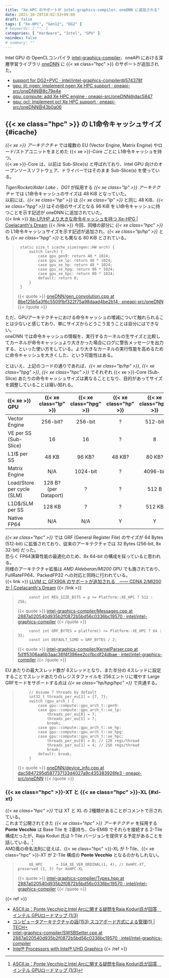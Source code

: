 ```yaml
---
title: "Xe-HPC のサポートが intel-graphics-compiler、oneDNN に追加される"
date: 2021-10-29T18:02:53+09:00
draft: false
tags: [ "Xe-HPC", "Gen12", "DG2" ]
# keywords: [ "", ]
categories: [ "Hardware", "Intel", "GPU" ]
noindex: false
# summary: ""
---
```


Intel GPU の OpenCLコンパイラ [intel-graphics-compiler](https://github.com/intel/intel-graphics-compiler)、oneAPI における深層学習ライブラリ [oneDNN](https://github.com/oneapi-src/oneDNN) に {{< xe class="hpc" >}} のサポートが追加された。  

 * [support for DG2+PVC · intel/intel-graphics-compiler@574378f](https://github.com/intel/intel-graphics-compiler/commit/574378f2ba14ae4f872c78b7e104228d904a337d)
 * [gpu: jit: ngen: implement ngen Xe HPC support · oneapi-src/oneDNN@8c79e4e](https://github.com/oneapi-src/oneDNN/commit/8c79e4e352d716745d825cddd5a49539d73e7471)
 * [gpu: compute: add Xe HPC engine · oneapi-src/oneDNN@dac5847](https://github.com/oneapi-src/oneDNN/commit/dac5847295d587737133d4027a9c435383926fe3)
 * [gpu: ocl: implement ocl Xe HPC support · oneapi-src/oneDNN@43b0a06](https://github.com/oneapi-src/oneDNN/commit/43b0a063495944d31d3826482bc42bb2f31be7aa)

## {{< xe class="hpc" >}} の L1命令キャッシュサイズ {#icache}

*{{< xe >}} アーキテクチャ* では複数の EU (Vector Engine, Matrix Engine) やロード/ストアユニットをまとめた {{< xe >}}-Core ごとに L1命令キャッシュを持つ。  
{{< xe >}}-Core は、以前は Sub-Slice(s) と呼ばれており、Intel GPU 向けのオープンソースソフトウェア、ドライバーではそのまま Sub-Slice(s) を使っている。  

*Tiger/Rocket/Alder Lake* 、*DG1* が採用する *{{< xe class="lp" >}} アーキテクチャ* では L1命令キャッシュのサイズは 48 KiB となっていた。  
以前には、*{{< xe class="hp" >}}* は *{{< xe class="lp" >}}* と同じ 48 KiB、*{{< xe class="hpg" >}}* はその倍のサイズとなる 96 KiB を L1命令キャッシュに持つことを示す記述が oneDNN に追加されていた。  
{{< link >}} [Xe-LP/HP より大きな命令キャッシュを持つ Xe-HPG | Coelacanth's Dream](/posts/2021/09/16/intel-xe_hpg-icache/) {{< /link >}}
今回、同様の部分に *{{< xe class="hpc" >}}* の L1命令キャッシュサイズを示す記述が追加され、*{{< xe class="lp/hp" >}}* とも *{{< xe class="hpg" >}}* とも異なる 80 KiB とされている。  

 > 		static size_t icache_size(ngen::HW arch) {
 > 		    switch (arch) {
 > 		        case gpu_gen9: return 48 * 1024;
 > 		        case gpu_xe_lp: return 48 * 1024;
 > 		        case gpu_xe_hp: return 48 * 1024;
 > 		        case gpu_xe_hpg: return 96 * 1024;
 > 		        case gpu_xe_hpc: return 80 * 1024;
 > 		        default: return 0;
 > 		    }
 > 		}
 >
 > {{< quote >}} [oneDNN/gen_convolution.cpp at 8be125b5a3f6c55091bf322f75a98daad4be2b14 · oneapi-src/oneDNN](https://github.com/oneapi-src/oneDNN/blob/8be125b5a3f6c55091bf322f75a98daad4be2b14/src/gpu/jit/conv/gen_convolution.cpp#L37-L46) {{< /quote >}}

ただ、GPUアーキテクチャにおける命令キャッシュの増減について触れられることは少ないと感じており、単にサイズからどうこう言うことは自分にはできない。  
oneDNN では命令キャッシュの情報を、実行するカーネルの生サイズと比較してカーネルが命令キャッシュより大きかった場合にログに警告メッセージを出力する、といった使い方をしている。より大きなカーネルの実行性能を高めるために命令キャッシュを大きくした、という可能性はある。  

とはいえ、上記のコードの通りであれば、*{{< xe class="lp/hp" >}}*, *{{< xe class="hpg" >}}*, *{{< xe class="hpc" >}}* でそれぞれ {{< xe >}}-Core (Sub-Slice) あたりの命令キャッシュサイズは異なることとなり、目的があってサイズを調整していることは窺い知れる。  

| {{< xe >}} GPU | {{< xe class="lp" >}} | {{< xe class="hpg" >}} | {{< xe class="hp" >}} | {{< xe class="hpc" >}} |
| :-- | :--: | :--: | :--: | :--: |
| Vector Engine | 256-bit? | 256-bit | ? | 512-bit |
| VE per SS (Sub-Slice) | 16 | 16 | ? | 8 |
| L1I$ per SS | 48 KB | 96 KB? | 48 KB? | 80 KB? |
| Matrix Engine | N/A | 1024-bit | ? | 4096-bit |
| Load/Store per cycle (SLM) | 128 B?<br>(per Dataport) | ? | ? | 512 B |
| L1D$/SLM per SS | 128 KB | ? | ? | 512 KB |
| Native FP64 | N/A | N/A | Y | Y |

*{{< xe class="hpc" >}}* では GRF (General Register File) のサイズが 64 Bytes (512-bit) に拡張されており、従来のアーキテクチャでは 32 Bytes (256-bit, 8x 32-bit) だった。  
恐らく FP64演算性能の最適化のため、8x 64-bit の構成を採っていると思われる。  
同様のアーキテクチャ拡張は *AMD Aldebaran/MI200 GPU* でも施されており、FullRateFP64、PackedFP32 への対応と同時に行われている。  
{{< link >}} [LLVM に GFX90A のサポートが追加される　―― CDNA 2/MI200 か | Coelacanth's Dream](/posts/2021/02/19/llvm-gfx90a/) {{< /link >}}

 > 		    const int REG_SIZE_BITS = p >= Platform::XE_HPC ? 512 : 256;
 >
 > {{< quote >}} [intel-graphics-compiler/Messages.cpp at 2887a020540d935b2f0872b5bd56c0336bc19570 · intel/intel-graphics-compiler](https://github.com/intel/intel-graphics-compiler/blob/2887a020540d935b2f0872b5bd56c0336bc19570/visa/iga/IGALibrary/IR/Messages.cpp#L32) {{< /quote >}}

 > 		    const int GRF_BYTES = platform() >= Platform::XE_HPC ? 64 : 32;
 > 		    const int DEFAULT_SIMD = GRF_BYTES / 2;
 >
 > {{< quote >}} [intel-graphics-compiler/KernelParser.cpp at 5d1f5306aa6b3aac36f4f396ee2ccfbcdf24dbae · intel/intel-graphics-compiler](https://github.com/intel/intel-graphics-compiler/blob/5d1f5306aa6b3aac36f4f396ee2ccfbcdf24dbae/visa/iga/IGALibrary/Frontend/KernelParser.cpp#L4362) {{< /quote >}}

EU あたりの最大スレッド数が 8スレッドとなり、また半分の 4スレッドに設定することでスレッドあたりのレジスタファイルを 256エントリに増やす Large GRFモードをサポートする点は *{{< xe class="hp/hpg/hpc" >}}* で共通する。  

 > 		    // Assume 7 threads by default
 > 		    int32_t threads_per_eu[2] = {7, 7};
 > 		    switch (gpu_arch_) {
 > 		        case gpu::compute::gpu_arch_t::gen9:
 > 		        case gpu::compute::gpu_arch_t::xe_lp:
 > 		            threads_per_eu[0] = 7;
 > 		            threads_per_eu[1] = 7;
 > 		            break;
 > 		        case gpu::compute::gpu_arch_t::xe_hp:
 > 		        case gpu::compute::gpu_arch_t::xe_hpg:
 > 		        case gpu::compute::gpu_arch_t::xe_hpc:
 > 		            threads_per_eu[0] = 8; // 128 regs/thread
 > 		            threads_per_eu[1] = 4; // 256 regs/thread
 > 		            break;
 > 		        default: break;
 > 		    }
 >
 > {{< quote >}} [oneDNN/device_info.cpp at dac5847295d587737133d4027a9c435383926fe3 · oneapi-src/oneDNN](https://github.com/oneapi-src/oneDNN/blob/dac5847295d587737133d4027a9c435383926fe3/src/gpu/compute/device_info.cpp#L116-L131) {{< /quote >}}

### {{< xe class="hpc" >}}-XT と {{< xe class="hpc" >}}-XL {#xl-xt}

*{{< xe class="hpc" >}}* では XT と XL の 2種類があることがコメントで示されている。  
これまで公開されてきた *{{< xe class="hpc" >}} アーキテクチャ* を採用する **Ponte Vecchio** は Base Tile を 2基持ち、Co-EMIB でそれらを接続する 2-Tile 構成だったが、Raja Koduri 氏は 1-Tile バージョンを提供する予定があることを話している。[^1t-pvc]  
AMD風の命名法則に従えば、{{< xe class="hpc" >}}-XL が 1-Tile、{{< xe class="hpc" >}}-XT が 2-Tile 構成の **Ponte Vecchio** となるのかもしれない。  

 > 		    XE_HPC      = IGA_XE_VER_ORDINAL(1, 4), // XeHPC-XT, preserved (1, 3) for XeHPC-XL
 >
 > {{< quote >}} [intel-graphics-compiler/Types.hpp at 2887a020540d935b2f0872b5bd56c0336bc19570 · intel/intel-graphics-compiler](https://github.com/intel/intel-graphics-compiler/blob/2887a020540d935b2f0872b5bd56c0336bc19570/visa/iga/IGALibrary/IR/Types.hpp#L52) {{< /quote >}}

[^1t-pvc]: [ASCII.jp：Ponte VecchioとIntel Arcに関する疑問をRaja Koduri氏が回答　インテル GPUロードマップ (1/3)](https://ascii.jp/elem/000/004/069/4069704/)

{{< ref >}}
 * [ASCII.jp：Ponte VecchioとIntel Arcに関する疑問をRaja Koduri氏が回答　インテル GPUロードマップ (1/3)](https://ascii.jp/elem/000/004/069/4069704/)
 * [コンピュータアーキテクチャの話(153) スコアボード方式による管理(1) | TECH+](https://news.mynavi.jp/article/architecture-153/)
 * [intel-graphics-compiler/SWSBSetter.cpp at 2887a020540d935b2f0872b5bd56c0336bc19570 · intel/intel-graphics-compiler](https://github.com/intel/intel-graphics-compiler/blob/2887a020540d935b2f0872b5bd56c0336bc19570/visa/iga/IGALibrary/IR/SWSBSetter.cpp#L344)
 * [Intel® Processors with Intel® UHD Graphics](https://www.intel.com/content/www/us/en/develop/documentation/oneapi-gpu-optimization-guide/top/gen-arch.html)
{{< /ref >}}



